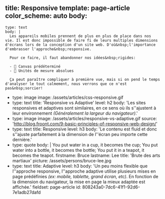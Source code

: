 title: Responsive
template: page-article
color_scheme: auto
body:
  -
    type: text
    body: |
      Les appareils mobiles prennent de plus en plus de place dans nos vie. Il est donc impossible de faire fi de leurs multiples dimensions d'écrans lors de la conception d'un site web. D'où&nbsp;l'importance d'embrasser l'approche&nbsp;responsive.
      
      Pour ce faire, il faut abandonner nos idées&nbsp;rigides:
      
      - 🚫 Canvas prédéterminé
      - 🚫 Unités de mesure absolues
      
      Ça peut paraître compliquer à première vue, mais si on pend le temps d'analyser le tout calmement, nous verrons que ce n'est pas&nbsp;sorcier!
  -
    type: image
    image: /assets/articles/css-responsive.gif
  -
    type: text
    title: 'Responsive vs Adaptive'
    level: h2
    body: 'Les sites responsives et adaptives sont similaires, en ce sens où ils s''ajustent à leur environnement *(Généralement la largeur du&nbsp;navigateur)*.'
  -
    type: image
    image: /assets/articles/responsive-vs-adaptive.gif
    source: 'http://blog.froont.com/9-basic-principles-of-responsive-web-design/'
  -
    type: text
    title: Responsive
    level: h3
    body: 'Le contenu est fluid et donc s''ajuste parfaitement à la dimension de l''écran peu importe cette dernière.'
  -
    type: quote
    body: |
      You put water in a cup, it becomes the cup;
      You put water into a bottle, it becomes the bottle;
      You put it in a teapot, it becomes the teapot.
    firstname: Bruce
    lastname: Lee
    title: 'Brute des arts martiaux'
    picture: /assets/persons/bruce-lee.jpg
  -
    type: text
    title: Adaptive
    level: h3
    body: 'Un peu moins flexible que l''approche responsive, l''approche adaptive utilise plusieurs mises en page prédéfinies *(ex: mobile, tablette, grand écran, etc)*. En fonction de la dimension du navigateur, la mise en page la mieux adaptée est affichée.'
fieldset: page-article
id: 808243a0-7dc6-41f1-92d6-7e1adb27dafd
